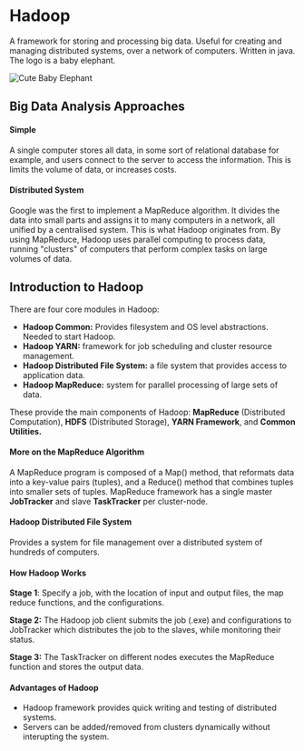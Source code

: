 # Hadoop 
A framework for storing and processing big data. Useful for creating and managing distributed systems, over a network of computers. Written in java. The logo is a baby elephant. 

![Cute Baby Elephant](https://hadoop.apache.org/docs/r1.0.4/images/hadoop-logo-2.gif "Hadoop Logo") 

## Big Data Analysis Approaches

#### Simple 
A single computer stores all data, in some sort of relational database for example, and users connect to the server to access the information. This is limits the volume of data, or increases costs.

#### Distributed System
Google was the first to implement a MapReduce algorithm. It divides the data into small parts and assigns it to many computers in a network, all unified by a centralised system. This is what Hadoop originates from. By using MapReduce, Hadoop uses parallel computing to process data, running "clusters" of computers that perform complex tasks on large volumes of data.

## Introduction to Hadoop
There are four core modules in Hadoop:
* **Hadoop Common:** Provides filesystem and OS level abstractions. Needed to start Hadoop.
* **Hadoop YARN:** framework for job scheduling and cluster resource management.
* **Hadoop Distributed File System:** a file system that provides access to application data.
* **Hadoop MapReduce:** system for parallel processing of large sets of data.

These provide the main components of Hadoop: **MapReduce** (Distributed Computation), **HDFS** (Distributed Storage), **YARN Framework**, and **Common Utilities.**

#### More on the MapReduce Algorithm
A MapReduce program is composed of a Map() method, that reformats data  into a key-value pairs (tuples), and a Reduce() method that combines tuples into smaller sets of tuples. MapReduce framework has a single master **JobTracker** and slave **TaskTracker** per cluster-node.

#### Hadoop Distributed File System
Provides a system for file management over a distributed system of hundreds of computers.

#### How Hadoop Works
**Stage 1**: Specify a job, with the location of input and output files, the map reduce functions, and the configurations.

**Stage 2:** The Hadoop job client submits the job (.exe) and configurations to JobTracker which distributes the job to the slaves, while monitoring their status.

**Stage 3:** The TaskTracker on different nodes executes the MapReduce function and stores the output data.

#### Advantages of Hadoop
* Hadoop framework provides quick writing and testing of distributed systems. 
* Servers can be added/removed from clusters dynamically without interupting the system.
